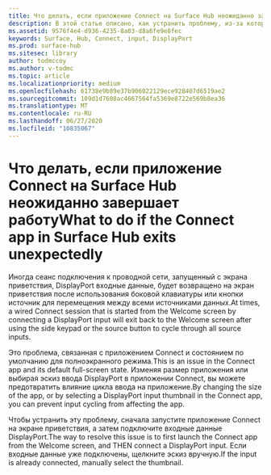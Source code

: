 ```yaml
---
title: Что делать, если приложение Connect на Surface Hub неожиданно завершает работу
description: В этой статье описано, как устранить проблему, из-за которой приложение Connect на экране приветствия выходит из цикла ввода.
ms.assetid: 9576f4e4-d936-4235-8a03-d8a6fe9e8fec
keywords: Surface, Hub, Connect, input, DisplayPort
ms.prod: surface-hub
ms.sitesec: library
author: todmccoy
ms.author: v-todmc
ms.topic: article
ms.localizationpriority: medium
ms.openlocfilehash: 61738e9b89e37b906022129ece928407d6519ae2
ms.sourcegitcommit: 109d1d7608ac4667564fa5369e8722e569b8ea36
ms.translationtype: MT
ms.contentlocale: ru-RU
ms.lasthandoff: 06/27/2020
ms.locfileid: "10835067"
---
```

# <span data-ttu-id="86348-104">Что делать, если приложение Connect на Surface Hub неожиданно завершает работу</span><span class="sxs-lookup"><span data-stu-id="86348-104">What to do if the Connect app in Surface Hub exits unexpectedly</span></span>

<span data-ttu-id="86348-105">Иногда сеанс подключения к проводной сети, запущенный с экрана приветствия, DisplayPort входные данные, будет возвращено на экран приветствия после использования боковой клавиатуры или кнопки источник для перемещения между всеми источниками данных.</span><span class="sxs-lookup"><span data-stu-id="86348-105">At times, a wired Connect session that is started from the Welcome screen by connecting a DisplayPort input will exit back to the Welcome screen after using the side keypad or the source button to cycle through all source inputs.</span></span>

<span data-ttu-id="86348-106">Это проблема, связанная с приложением Connect и состоянием по умолчанию для полноэкранного режима.</span><span class="sxs-lookup"><span data-stu-id="86348-106">This is an issue in the Connect app and its default full-screen state.</span></span> <span data-ttu-id="86348-107">Изменяя размер приложения или выбирая эскиз ввода DisplayPort в приложении Connect, вы можете предотвратить влияние цикла ввода на приложение.</span><span class="sxs-lookup"><span data-stu-id="86348-107">By changing the size of the app, or by selecting a DisplayPort input thumbnail in the Connect app, you can prevent input cycling from affecting the app.</span></span>

<span data-ttu-id="86348-108">Чтобы устранить эту проблему, сначала запустите приложение Connect на экране приветствия, а затем подключите входные данные DisplayPort.</span><span class="sxs-lookup"><span data-stu-id="86348-108">The way to resolve this issue is to first launch the Connect app from the Welcome screen, and THEN connect a DisplayPort input.</span></span> <span data-ttu-id="86348-109">Если входные данные уже подключены, щелкните эскиз вручную.</span><span class="sxs-lookup"><span data-stu-id="86348-109">If the input is already connected, manually select the thumbnail.</span></span>